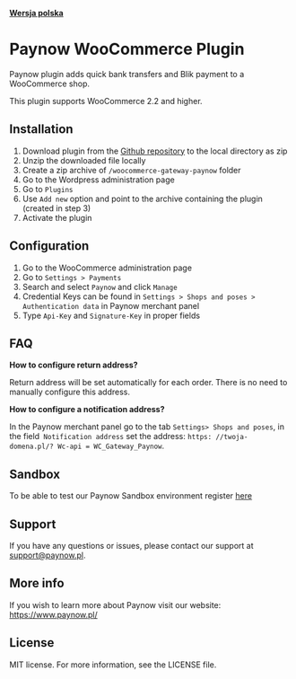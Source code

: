 [**Wersja polska**][ext0]
# Paynow WooCommerce Plugin

Paynow plugin adds quick bank transfers and Blik payment to a WooCommerce shop.

This plugin supports WooCommerce 2.2 and higher.

## Installation
1. Download plugin from the [Github repository][ext1] to the local directory as zip
2. Unzip the downloaded file locally
3. Create a zip archive of `/woocommerce-gateway-paynow` folder
4. Go to the Wordpress administration page
5. Go to `Plugins` 
6. Use `Add new` option and point to the archive containing the plugin (created in step 3)
7. Activate the plugin

## Configuration
1. Go to the WooCommerce administration page
2. Go to `Settings > Payments`
3. Search and select `Paynow` and click `Manage`
4. Credential Keys can be found in `Settings > Shops and poses > Authentication data` in Paynow merchant panel
5. Type `Api-Key` and `Signature-Key` in proper fields

## FAQ
**How to configure return address?**

Return address will be set automatically for each order. There is no need to manually configure this address.

**How to configure a notification address?**

In the Paynow merchant panel go to the tab `Settings> Shops and poses`, in the field` Notification address` set the address: `https: //twoja-domena.pl/? Wc-api = WC_Gateway_Paynow`.

## Sandbox
To be able to test our Paynow Sandbox environment register [here][ext2]

## Support
If you have any questions or issues, please contact our support at support@paynow.pl.

## More info
If you wish to learn more about Paynow visit our website: https://www.paynow.pl/

## License
MIT license. For more information, see the LICENSE file.

[ext0]: README.md
[ext1]: https://github.com/pay-now/paynow-woocommerce/releases/latest
[ext2]: https://panel.sandbox.paynow.pl/